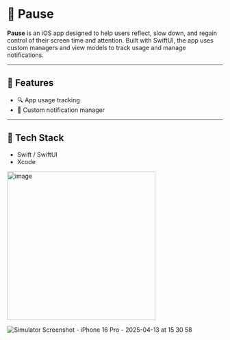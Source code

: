 # 📱 Pause

**Pause** is an iOS app designed to help users reflect, slow down, and regain control of their screen time and attention. Built with SwiftUI, the app uses custom managers and view models to track usage and manage notifications.

---

## 🚀 Features

- 🔍 App usage tracking
- 🔔 Custom notification manager


---

## 🧱 Tech Stack

- Swift / SwiftUI
- Xcode

<img width="346" alt="image" src="https://github.com/user-attachments/assets/58566a13-cb3f-4c4a-9430-014a93cd7d9e" />

![Simulator Screenshot - iPhone 16 Pro - 2025-04-13 at 15 30 58](https://github.com/user-attachments/assets/b138de3f-90bf-44ee-978b-78c3f66d4edf)


